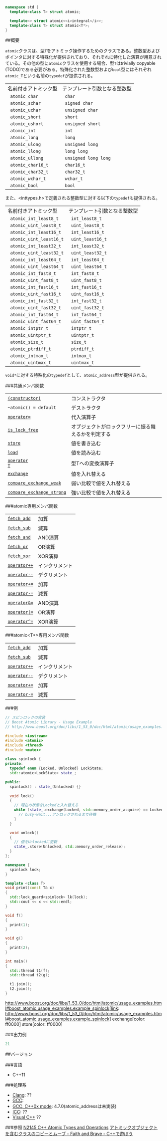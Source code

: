 ```cpp
namespace std {
  template<class T> struct atomic;

  template<> struct atomic<<i>integral</i>>;
  template<class T> struct atomic<T*>;
}
```

##概要

<code>atomic</code>クラスは、型<code>T</code>をアトミック操作するためのクラスである。整数型およびポインタに対する特殊化が提供されており、それぞれに特化した演算が用意されている。その他の型に<code>atomic</code>クラスを使用する場合、型<code>T</code>はtrivially copyable (TODO)である必要がある。特殊化された整数型および<code>bool</code>型にはそれぞれ<code>atomic_T</code>という名前の<code>typedef</code>が提供される。

| | |
|-----------------------------|--------------------------------|
| 名前付きアトミック型 | テンプレート引数となる整数型 |
|<code> atomic_char</code> |<code> char</code> |
|<code> atomic_schar</code> |<code> signed char</code> |
|<code> atomic_uchar</code> |<code> unsigned char</code> |
|<code> atomic_short</code> |<code> short</code> |
|<code> atomic_ushort</code> |<code> unsigned short</code> |
|<code> atomic_int</code> |<code> int</code> |
|<code> atomic_long</code> |<code> long</code> |
|<code> atomic_ulong</code> |<code> unsigned long</code> |
|<code> atomic_llong</code> |<code> long long</code> |
|<code> atomic_ullong</code> |<code> unsigned long long</code> |
|<code> atomic_char16_t</code> |<code> char16_t</code> |
|<code> atomic_char32_t</code> |<code> char32_t</code> |
|<code> atomic_wchar_t</code> |<code> wchar_t</code> |
|<code> atomic_bool</code> |<code> bool</code> |
また、<inttypes.h>で定義される整数型に対する以下の<code>typedef</code>も提供される。

| | |
|-----------------------------------|----------------------------|
| 名前付きアトミック型 | テンプレート引数となる整数型 |
|<code> atomic_int_least8_t</code> |<code> int_least8_t</code> |
|<code> atomic_uint_least8_t</code> |<code> uint_least8_t</code> |
|<code> atomic_int_least16_t</code> |<code> int_least16_t</code> |
|<code> atomic_uint_least16_t</code> |<code> uint_least16_t</code> |
|<code> atomic_int_least32_t</code> |<code> int_least32_t</code> |
|<code> atomic_uint_least32_t</code> |<code> uint_least32_t</code> |
|<code> atomic_int_least64_t</code> |<code> int_least64_t</code> |
|<code> atomic_uint_least64_t</code> |<code> uint_least64_t</code> |
|<code> atomic_int_fast8_t</code> |<code> int_fast8_t</code> |
|<code> atomic_uint_fast8_t</code> |<code> uint_fast8_t</code> |
|<code> atomic_int_fast16_t</code> |<code> int_fast16_t</code> |
|<code> atomic_uint_fast16_t</code> |<code> uint_fast16_t</code> |
|<code> atomic_int_fast32_t</code> |<code> int_fast32_t</code> |
|<code> atomic_uint_fast32_t</code> |<code> uint_fast32_t</code> |
|<code> atomic_int_fast64_t</code> |<code> int_fast64_t</code> |
|<code> atomic_uint_fast64_t</code> |<code> uint_fast64_t</code> |
|<code> atomic_intptr_t</code> |<code> intptr_t</code> |
|<code> atomic_uintptr_t</code> |<code> uintptr_t</code> |
|<code> atomic_size_t</code> |<code> size_t</code> |
|<code> atomic_ptrdiff_t</code> |<code> ptrdiff_t</code> |
|<code> atomic_intmax_t</code> |<code> intmax_t</code> |
|<code> atomic_uintmax_t</code> |<code> uintmax_t</code> |
<code>void*</code>に対する特殊化の<code>typedef</code>として、<code>atomic_address</code>型が提供される。

###共通メンバ関数

| | |
|------------------------------------------------------------------------------------------------------------------------------------------|--------------------------|
| <code>[(constructor)](https://sites.google.com/site/cpprefjp/reference/atomic/atomic/atomic)</code> | コンストラクタ |
| <code>~atomic() = default</code> | デストラクタ |
| <code>[operator=](https://sites.google.com/site/cpprefjp/reference/atomic/atomic/op_assign)</code> | 代入演算子 |
| <code>[is_lock_free](https://sites.google.com/site/cpprefjp/reference/atomic/atomic/is_lock_free)</code> | オブジェクトがロックフリーに振る舞えるかを判定する |
| <code>[store](https://sites.google.com/site/cpprefjp/reference/atomic/atomic/store)</code> | 値を書き込む |
| <code>[load](https://sites.google.com/site/cpprefjp/reference/atomic/atomic/load)</code> | 値を読み込む |
| <code>[operator T](https://sites.google.com/site/cpprefjp/reference/atomic/atomic/op_t)</code> | 型Tへの変換演算子 |
| <code>[exchange](https://sites.google.com/site/cpprefjp/reference/atomic/atomic/exchange)</code> | 値を入れ替える |
| <code>[compare_exchange_weak](https://sites.google.com/site/cpprefjp/reference/atomic/atomic/compare_exchange_weak)</code> | 弱い比較で値を入れ替える |
| <code>[compare_exchange_strong](https://sites.google.com/site/cpprefjp/reference/atomic/atomic/compare_exchange_strong)</code> | 強い比較で値を入れ替える |

###atomic<integral>専用メンバ関数

| | |
|---------------------------------------------------------------------------------------------------------------------|--------|
| <code>[fetch_add](https://sites.google.com/site/cpprefjp/reference/atomic/atomic/fetch_add)</code> | 加算 |
| <code>[fetch_sub](https://sites.google.com/site/cpprefjp/reference/atomic/atomic/fetch_sub)</code> | 減算 |
| <code>[fetch_and](https://sites.google.com/site/cpprefjp/reference/atomic/atomic/fetch_and)</code> | AND演算 |
| <code>[fetch_or](https://sites.google.com/site/cpprefjp/reference/atomic/atomic/fetch_or)</code> | OR演算 |
| <code>[fetch_xor](https://sites.google.com/site/cpprefjp/reference/atomic/atomic/fetch_xor)</code> | XOR演算 |
| <code>[operator++](https://sites.google.com/site/cpprefjp/reference/atomic/atomic/op_increment)</code> | インクリメント |
| <code>[operator--](https://sites.google.com/site/cpprefjp/reference/atomic/atomic/op_decrement)</code> | デクリメント |
| <code>[operator+=](https://sites.google.com/site/cpprefjp/reference/atomic/atomic/op_plus_assign)</code> | 加算 |
| <code>[operator-=](https://sites.google.com/site/cpprefjp/reference/atomic/atomic/op_minus_assign)</code> | 減算 |
| <code>[operator&=](https://sites.google.com/site/cpprefjp/reference/atomic/atomic/op_and_assign)</code> | AND演算 |
| <code>[operator&#x7C;=](https://sites.google.com/site/cpprefjp/reference/atomic/atomic/op_or_assign)</code> | OR演算 |
| <code>[operator^=](https://sites.google.com/site/cpprefjp/reference/atomic/atomic/op_xor_assign)</code> | XOR演算 |

###atomic<T*>専用メンバ関数

| | |
|---------------------------------------------------------------------------------------------------------------------|--------|
| <code>[fetch_add](https://sites.google.com/site/cpprefjp/reference/atomic/atomic/fetch_add)</code> | 加算 |
| <code>[fetch_sub](https://sites.google.com/site/cpprefjp/reference/atomic/atomic/fetch_sub)</code> | 減算 |
| <code>[operator++](https://sites.google.com/site/cpprefjp/reference/atomic/atomic/op_increment)</code> | インクリメント |
| <code>[operator--](https://sites.google.com/site/cpprefjp/reference/atomic/atomic/op_decrement)</code> | デクリメント |
| <code>[operator+=](https://sites.google.com/site/cpprefjp/reference/atomic/atomic/op_plus_assign)</code> | 加算 |
| <code>[operator-=](https://sites.google.com/site/cpprefjp/reference/atomic/atomic/op_minus_assign)</code> | 減算 |

###例

```cpp
// スピンロックの実装
// Boost Atomic Library - Usage Example
// http://www.boost.org/doc/libs/1_53_0/doc/html/atomic/usage_examples.html#boost_atomic.usage_examples.example_spinlock

#include <iostream>
#include <atomic>
#include <thread>
#include <mutex>
 
class spinlock {
private:
  typedef enum {Locked, Unlocked} LockState;
  std::atomic<LockState> state_;

public:
  spinlock() : state_(Unlocked) {}
  
  void lock()
  {
    // 現在の状態をLockedと入れ替える
    while (state_.exchange(Locked, std::memory_order_acquire) == Locked) {
      // busy-wait...アンロックされるまで待機
    }
  }

  void unlock()
  {
    // 値をUnlockedに更新
    state_.store(Unlocked, std::memory_order_release);
  }
};

namespace {
  spinlock lock;
}

template <class T>
void print(const T& x)
{
  std::lock_guard<spinlock> lk(lock);
  std::cout << x << std::endl;
}

void f()
{
  print(1);
}

void g()
{
  print(2);
}

int main()
{
  std::thread t1(f);
  std::thread t2(g);

  t1.join();
  t2.join();
}
```
http://www.boost.org/doc/libs/1_53_0/doc/html/atomic/usage_examples.html#boost_atomic.usage_examples.example_spinlock[link: http://www.boost.org/doc/libs/1_53_0/doc/html/atomic/usage_examples.html#boost_atomic.usage_examples.example_spinlock]
exchange[color: ff0000]
store[color: ff0000]

###出力例
```cpp
21
```

##バージョン

###言語

- C++11

###処理系

- [Clang](https://sites.google.com/site/cpprefjp/implementation#clang): ??
- [GCC](https://sites.google.com/site/cpprefjp/implementation#gcc): 
- [GCC, C++0x mode](https://sites.google.com/site/cpprefjp/implementation#gcc): 4.7.0(atomic_addressは未実装)
- [ICC](https://sites.google.com/site/cpprefjp/implementation#icc): ??
- [Visual C++](https://sites.google.com/site/cpprefjp/implementation#visual_cpp) ??


###参照
[N2145 C++ Atomic Types and Operations](http://www.open-std.org/jtc1/sc22/wg21/docs/papers/2007/n2145.html)
[アトミックオブジェクトを含むクラスのコピーとムーブ - Faith and Brave - C++で遊ぼう](http://d.hatena.ne.jp/faith_and_brave/20130110/1357808183)

